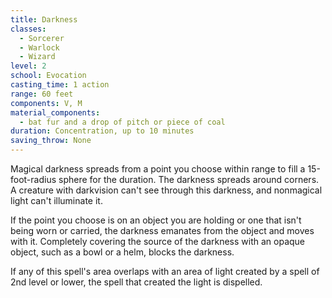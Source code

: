 ```yaml
---
title: Darkness
classes:
  - Sorcerer
  - Warlock
  - Wizard
level: 2
school: Evocation
casting_time: 1 action
range: 60 feet
components: V, M
material_components:
  - bat fur and a drop of pitch or piece of coal
duration: Concentration, up to 10 minutes
saving_throw: None
---
```


Magical darkness spreads from a point you choose within range to fill a 15-foot-radius sphere for the duration. The darkness spreads around corners. A creature with darkvision can't see through this darkness, and nonmagical light can't illuminate it.

If the point you choose is on an object you are holding or one that isn't being worn or carried, the darkness emanates from the object and moves with it. Completely covering the source of the darkness with an opaque object, such as a bowl or a helm, blocks the darkness.

If any of this spell's area overlaps with an area of light created by a spell of 2nd level or lower, the spell that created the light is dispelled.
